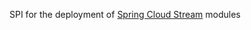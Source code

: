 SPI for the deployment of [Spring Cloud Stream](https://github.com/spring-cloud/spring-cloud-stream) modules
